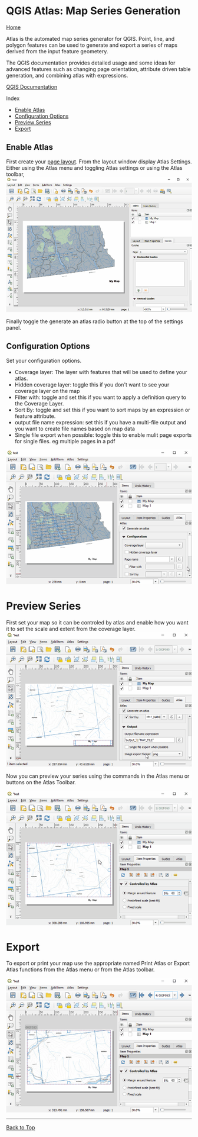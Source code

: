 # QGIS Atlas: Map Series Generation

[Home](../README.md)

Atlas is the automated map series generator for QGIS. Point, line, and polygon features can be used to generate and export a series of maps derived from the input feature geometery.

The QGIS documentation provides detailed usage and some ideas for advanced features such as changing page orientation, attribute driven table generation, and combining atlas with expressions.

[QGIS Documentation](https://docs.qgis.org/testing/en/docs/user_manual/print_composer/create_output.html#generate-an-atlas)

Index
* [Enable Atlas](#enable-atlas)
* [Configuration Options](#configuration-options)
* [Preview Series](#preview-series)
* [Export](#export)

## Enable Atlas
First create your [page layout](making-maps.md). From the layout window display Atlas Settings. Either using the Atlas menu and toggling Atlas settings or using the Atlas toolbar,
![](..\images\atlas-enable-settings.gif)

Finally toggle the generate an atlas radio button at the top of the settings panel.

## Configuration Options
Set your configuration options.
* Coverage layer: The layer with features that will be used to define your atlas.
* Hidden coverage layer: toggle this if you don't want to see your coverage layer on the map
* Filter with: toggle and set this if you want to apply a definition query to the Coverage Layer. 
* Sort By: toggle and set this if you want to sort maps by an expression or feature attribute.
* output file name expression: set this if you have a multi-file output and you want to create file names based on map data
* Single file export when possible: toggle this to enable mulit page exports for single files. eg multiple pages in a pdf

![](../images/atlas-setting-settings.gif)
# Preview Series
First set your map so it can be controled by atlas and enable how you want it to set the scale and extent from the coverage layer.
![](../images/atlas-map-control.gif)

Now you can preview your series using the commands in the Atlas menu or buttons on the Atlas Toolbar. 

![](../images/atlas-preview.gif)

# Export
To export or print your map use the appropriate named Print Atlas or Export Atlas functions from the Atlas menu or from the Atlas toolbar.

![](../images/atlas-export.gif)


---
[Back to Top](#QGIS-Atlas:-Map-Series-Generation)
